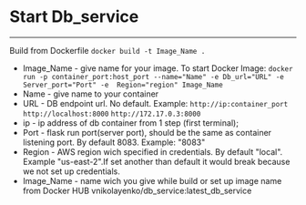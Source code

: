 # Start Db_service
____
Build from Dockerfile
``` docker build -t Image_Name . ```
* Image_Name - give name for your image.
To start Docker Image:
 ```docker run -p container_port:host_port --name="Name" -e Db_url="URL" -e Server_port="Port" -e  Region="region" Image_Name ```
* Name - give name to your container
* URL - DB endpoint url. No default. Example: 
``` http://ip:container_port ``` ``` http://localhost:8000 ``` ``` http://172.17.0.3:8000 ``` 
* ip - ip address of db container from 1 step (first terminal);
* Port - flask run port(server port), should be the same as container listening port. By default 8083. Example: "8083"
* Region - AWS region wich specified in credentials. By default "local". Example "us-east-2".If set another than default it would break because we not set up credentials.
* Image_Name - name wich you give while build or set up image name from Docker HUB vnikolayenko/db_service:latest_db_service